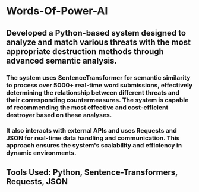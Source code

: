 ﻿# Words-Of-Power-AI
## Developed a Python-based system designed to analyze and match various threats with the most appropriate destruction methods through advanced semantic analysis.
### The system uses SentenceTransformer for semantic similarity to process over 5000+ real-time word submissions, effectively determining the relationship between different threats and their corresponding countermeasures. The system is capable of recommending the most effective and cost-efficient destroyer based on these analyses.
### It also interacts with external APIs and uses Requests and JSON for real-time data handling and communication. This approach ensures the system's scalability and efficiency in dynamic environments.

## Tools Used: Python, Sentence-Transformers, Requests, JSON
